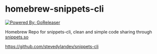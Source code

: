 # homebrew-snippets-cli

[![Powered By: GoReleaser](https://img.shields.io/badge/powered%20by-goreleaser-green.svg?style=flat-square)](https://github.com/goreleaser)

Homebrew Repo for snippets-cli, clean and simple code sharing through [snippets.so](https://snippets.so)

https://github.com/stevedylandev/snippets-cli
